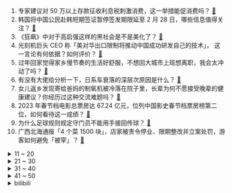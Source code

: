 1. 专家建议对 50 万以上存款征收利息税刺激消费，这一举措能促消费吗？ [:link:](https://www.zhihu.com/question/580661429)
2. 韩国将中国公民赴韩短期签证暂停签发期限延至 2 月 28 日，哪些信息值得关注？ [:link:](https://www.zhihu.com/question/580744539)
3. 《狂飙》中对于高启强这样的黑社会是不是美化了？ [:link:](https://www.zhihu.com/question/580524984)
4. 光刻机巨头 CEO 称「美对华出口限制将推动中国成功研发自己的技术」， 这一言论有何依据？如何评价？ [:link:](https://www.zhihu.com/question/580804661)
5. 过年回家觉得家乡慢节奏的生活好舒服，不想回大城市上班想离职，我会太冲动了吗？ [:link:](https://www.zhihu.com/question/580023252)
6. 有没有大佬给分析一下，日系车衰落的深层次原因是什么？ [:link:](https://www.zhihu.com/question/579807670)
7. 女儿返乡发现寄给爸妈的制氧机被冷落在院子里，长辈为何不愿接受晚辈的健康建议？你经历过这种交流难题吗？ [:link:](https://www.zhihu.com/question/580774824)
8. 2023 年春节档电影总票房达 67.24 亿元，位列中国影史春节档票房榜第二位，如何看待这一成绩？ [:link:](https://www.zhihu.com/question/580834778)
9. 为什么足球规则规定守门员不能用手接回传球？ [:link:](https://www.zhihu.com/question/570622602)
10. 广西北海通报「4 个菜 1500 块」，店家被责令停业、限期整改并立案处罚，游客如何避免「被宰」？ [:link:](https://www.zhihu.com/question/580847588)
<details>
<summary>11 ~ 20</summary>

11. 俄语姓名词尾的“诺夫”是什么含义？ [:link:](https://www.zhihu.com/question/580208753)
12. 《卫报》公布 2022 年百大球员完整排名，梅西第一姆巴佩第二，C 罗第 51 名，如何看待这份排名？ [:link:](https://www.zhihu.com/question/580800118)
13. 请问大家旅游时如何选择数码和胶片？ [:link:](https://www.zhihu.com/question/487547965)
14. 金字塔的建造时间有没有经过碳十四测定？ [:link:](https://www.zhihu.com/question/53525308)
15. 回家过年这些天，你的家乡发生了什么变化？ [:link:](https://www.zhihu.com/question/579421961)
16. 马斯克称「中国市场竞争最激烈，特斯拉最大对手可能是一家中国公司」，如何看待这一观点？ [:link:](https://www.zhihu.com/question/580677743)
17. 春节楼市不打烊，部分楼盘推「 0 月供」计划，有客户打飞的到佛山买房，哪些信息值得关注？ [:link:](https://www.zhihu.com/question/580619330)
18. 想知道对撞机一秒能产生多少次撞击，三体中的智子能管的过来吗? [:link:](https://www.zhihu.com/question/580003107)
19. 如何评价剧版《三体》第十五集？ [:link:](https://www.zhihu.com/question/579494906)
20. 真正懂车的人，最后都买了什么车？ [:link:](https://www.zhihu.com/question/574820170)
</details>
<details>
<summary>21 ~ 30</summary>

21. 为什么最近几年只有郭帆导演才能拍好科幻电影？ [:link:](https://www.zhihu.com/question/580053043)
22. 如果别人在后面说你坏话怎么办？ [:link:](https://www.zhihu.com/question/580061149)
23. 网传 XBB、BQ.1 毒株会引发又一次感染高峰，专家回应「上半年可能性较小」，有什么信息值得关注？ [:link:](https://www.zhihu.com/question/580627048)
24. 如何评价张小斐在《交换人生》里的表现？ [:link:](https://www.zhihu.com/question/579938601)
25. 日媒开年预测「日本 GDP 今年或被德国超越，跌至世界第四」，哪些信息值得关注？ [:link:](https://www.zhihu.com/question/580200893)
26. 游客爆料到广西北海玩，被出租车司机带去饭店被宰， 4 个菜花 1500 元，哪些套路要小心？如何维权？ [:link:](https://www.zhihu.com/question/580710297)
27. 如何评价《一人之下》608（650）话？ [:link:](https://www.zhihu.com/question/580675105)
28. 日本有哪些类似于北海道夕张没落的城市，为什么会没落？ [:link:](https://www.zhihu.com/question/264948614)
29. 为什么人到绝境后会大彻大悟？ [:link:](https://www.zhihu.com/question/565062536)
30. 电影《无名》中，张婧仪饰演的方小姐，为什么被王传君饰演的王队长杀害？ [:link:](https://www.zhihu.com/question/580036946)
</details>
<details>
<summary>31 ~ 40</summary>

31. 如何评价《大侦探8》第一案《落日惊魂》？ [:link:](https://www.zhihu.com/question/580625338)
32. 199 管理类联考都有哪些坑？ [:link:](https://www.zhihu.com/question/312937027)
33. 动画电影《深海》里有哪些细节与彩蛋？ [:link:](https://www.zhihu.com/question/580477770)
34. 如何评价电视剧《三体》第十三集？ [:link:](https://www.zhihu.com/question/579662039)
35. 畅谈2023的中国足球，你对国足的期望是什么？ [:link:](https://www.zhihu.com/question/580687013)
36. 电视剧《狂飙》第 28-29 集拍得怎么样？有哪些值得关注的剧情点？ [:link:](https://www.zhihu.com/question/580806103)
37. 请问是不是所有透视存在错误的画在“散点透视”概念下都可以成立？ [:link:](https://www.zhihu.com/question/580044264)
38. 你的藏书架上，至今最得意的藏书是什么？ [:link:](https://www.zhihu.com/question/456543158)
39. 为什么有些人把你琢磨透了就会离开你？ [:link:](https://www.zhihu.com/question/577209572)
40. 《满江红》中武副总管的真实身份是什么？为什么秦桧说「他只是恰好姓武」？ [:link:](https://www.zhihu.com/question/580033201)
</details>
<details>
<summary>41 ~ 50</summary>

41. 春节假期全国国内旅游出游 3.08 亿人次，今年过年你出门旅游了吗？体验如何？如何看待这一数据？ [:link:](https://www.zhihu.com/question/580801140)
42. 生活不如意的时候，你是怎么治愈你自己的？ [:link:](https://www.zhihu.com/question/579413530)
43. 电影《无名》中有哪不容忽视的细节？ [:link:](https://www.zhihu.com/question/579938795)
44. 《流浪地球 2》填补了《流浪地球 1》在剧情上的哪些铺垫和伏笔？ [:link:](https://www.zhihu.com/question/580080550)
45. 海平面上升，会不会导致最后地球只剩下一块大陆？ [:link:](https://www.zhihu.com/question/580498833)
46. 孩子觉得每年穷神都被送走很可怜，所以今年要把穷神留在家里一起过年，我该如何引导孩子呢？ [:link:](https://www.zhihu.com/question/512846641)
47. 电视剧《狂飙》会成为像《扫黑风暴》一样火的爆款吗？ [:link:](https://www.zhihu.com/question/579064988)
48. 在球面上任取3点，这3点在同一半球的概率是多少？ [:link:](https://www.zhihu.com/question/580292686)
49. 盖茨称中国崛起是世界巨大的胜利，美国政治日渐衰弱，中国等国家应更多参与全球治理，释放了哪些信息？ [:link:](https://www.zhihu.com/question/580716157)
50. 意大利副总理称欧洲没有真正的外交和国防政策，总跟在美国人后面，「我们少一个默克尔」，如何理解这一言论？ [:link:](https://www.zhihu.com/question/580714105)
</details><details>
<summary>bilibili</summary>

1. 再见了，《下一个是谁》！！！！ [:link:](//www.bilibili.com/video/BV1TT41117DK)
2. 脸不疼？硬撑罢了！2022年度动画打脸大总结！【泛式】 [:link:](//www.bilibili.com/video/BV1QM411q73e)
3. 它，今年春节档最“奇怪”的电影？ [:link:](//www.bilibili.com/video/BV1u84y177ui)
4. 《对接の小曲》(官方版本） [:link:](//www.bilibili.com/video/BV1Q34y1Z7Hg)
5. 【TF家族】2023新年音乐会《瞬间》（舞台篇） [:link:](//www.bilibili.com/video/BV1hY4y1o7SL)
6. 接受粉丝挑战的第129天 烟花盛宴！ [:link:](//www.bilibili.com/video/BV1eA411k7FF)
7. 有多少人注意到：他嘴角有根本擦不干净的血迹 [:link:](//www.bilibili.com/video/BV1S3411R7CC)
8. 约 尔 蹦 迪，但 是 竖 屏 ！❤️【咬人猫】 [:link:](//www.bilibili.com/video/BV1GR4y1h7M8)
9. 顺手牵羊之学以致用 [:link:](//www.bilibili.com/video/BV1HT411f7Pr)
10. 在非洲打赌能刷新什么记录？【小约翰】 [:link:](//www.bilibili.com/video/BV1A8411w723)
<details>
<summary>11 ~ 20</summary>

11. 深度解析《流浪地球2》这是中国科幻迈向世界的一大步！ [:link:](//www.bilibili.com/video/BV1X8411w7mJ)
12. 满配唐僧误入大观园 [:link:](//www.bilibili.com/video/BV13841137WS)
13. 如何在法庭上1挑5 [:link:](//www.bilibili.com/video/BV1eP4y1z77B)
14. MC开局1像素，升级就会提高画质！最终超真实！ [:link:](//www.bilibili.com/video/BV1J24y1a7bG)
15. 快拿这个视频去诈骗你们化学老师 [:link:](//www.bilibili.com/video/BV1nG4y197jd)
16. 冬季骑行东北，遭遇寒潮手指意外骨折，零下35度在破房子里睡了一夜 [:link:](//www.bilibili.com/video/BV1vT411f7Qg)
17. 你小子必须发财听到没 [:link:](//www.bilibili.com/video/BV1KR4y1Y7JT)
18. 我还原了MC所有的生物群系！！！ [:link:](//www.bilibili.com/video/BV1F8411G7dN)
19. 今年不一样的年夜饭！ [:link:](//www.bilibili.com/video/BV1eA411k7eb)
20. 送完这个礼物，他再也没有回过我消息…… [:link:](//www.bilibili.com/video/BV1NG4y1Q7Lz)
</details>
<details>
<summary>21 ~ 30</summary>

21. 现在的小孩子到底有什么烦恼啊 [:link:](//www.bilibili.com/video/BV1mP4y1z78e)
22. 向世界说“不”，一票否决权究竟有多香？ [:link:](//www.bilibili.com/video/BV18G4y1w7eL)
23. 怎样在游戏里分辨中国狙击手？ [:link:](//www.bilibili.com/video/BV1SD4y1n7su)
24. 超豪华中式国宴年夜饭震惊芬兰家人一整年！十八道菜彻底撑晕在现场！新汉服狂拍照停不下来！芬兰家人各展神通上演联欢晚会！ [:link:](//www.bilibili.com/video/BV1Jv4y1k7Fq)
25. 是兔年，但拿鸡整活...... [:link:](//www.bilibili.com/video/BV1vx4y1M7db)
26. “一开始很搞笑很可爱，但最后绷不住了” [:link:](//www.bilibili.com/video/BV1sM411q7Er)
27. 当年男演员没削尖下巴，也没把自己饿成瘦猴子 [:link:](//www.bilibili.com/video/BV1sT411f7PN)
28. 销冠大年初五才回老家，回家的路上还是没忍住啊。。。 [:link:](//www.bilibili.com/video/BV1bv4y1k75m)
29. 【奇响天外】【十四人合唱】《一梦千宵》原神翻唱 [:link:](//www.bilibili.com/video/BV1x24y1a7LB)
30. 如果《流浪地球2》没能拿下春节档票房冠军，那将是中国电影历史上的耻辱 [:link:](//www.bilibili.com/video/BV1pT411y7fd)
</details>
<details>
<summary>31 ~ 40</summary>

31. 上海京彩火锅半自助，9分钟加长版，全程高能！服务员剥虾剥到手抽筋！ [:link:](//www.bilibili.com/video/BV1JG4y1Q7zf)
32. 离谱！强行寄生在朋友家一周，他们回来后家里变成了... [:link:](//www.bilibili.com/video/BV11R4y187Np)
33. 毫无底线！试玩盗版地铁跑酷，建议下架！ [:link:](//www.bilibili.com/video/BV1m34y1Z7ET)
34. “郝郝反思”一下，春晚小品《坑》到底坑了谁？ [:link:](//www.bilibili.com/video/BV19P4y1z7Ro)
35. 把鸵鸟蛋做成咸蛋味道究竟如何？看着还是溏心的！ [:link:](//www.bilibili.com/video/BV1bd4y1W7Xh)
36. 我被黑了！！！洗不清了 [:link:](//www.bilibili.com/video/BV1bT411y7vi)
37. 【全网最完整】小胖挑战九转大肠 评委尝后咬牙切齿 小胖高呼“值了” [:link:](//www.bilibili.com/video/BV15T411f7WE)
38. 《花开忘忧》动画版MV [:link:](//www.bilibili.com/video/BV17d4y1W7AQ)
39. 《 只 要 是 日 语 就 画 风 突 变 》 [:link:](//www.bilibili.com/video/BV1sy4y197eV)
40. 救命! 是妈之恶魔 [:link:](//www.bilibili.com/video/BV1K84y177Am)
</details>
<details>
<summary>41 ~ 50</summary>

41. 【明日方舟】“登临意”WB-EX1~8平民全关卡低配攻略（含突袭）！操作轻松+语音详解的愉悦攻略！《明日方舟》|魔法Zc目录 [:link:](//www.bilibili.com/video/BV1s3411R7pm)
42. 疾 速 地 球 [:link:](//www.bilibili.com/video/BV1RG4y1D7bQ)
43. 俩江西帅小伙品尝爆辣美食，吃的过瘾聊的尽兴！ [:link:](//www.bilibili.com/video/BV1nY4y1o7Dn)
44. 为什么有的人看起来一般，却不缺对象？大格局脱单指南！ [:link:](//www.bilibili.com/video/BV1uG4y1Q7QU)
45. 860万粉丝UP主开什么车？中国BOY又又换车了！ [:link:](//www.bilibili.com/video/BV1SY4y1Z7AG)
46. 农耕岷族 我的世界永恒的MC生存 二周目EP7 [:link:](//www.bilibili.com/video/BV1934y1Z7GG)
47. 开局氪6000！拿下星海瓶！从冤种开始的一念逍遥#1 [:link:](//www.bilibili.com/video/BV1DR4y1h7Lc)
48. 花2000块买台车！可以环游中国？ [:link:](//www.bilibili.com/video/BV1K8411A7q4)
49. 有两把刷子，但没毛【Theshy的奇妙冒险06】 [:link:](//www.bilibili.com/video/BV1RP4y1z7QC)
50. 一盘摆成画的菜要多少钱？九吃帝王蟹，还要吞下传世名画【凭啥这么贵ep51-蟹仙画宴】 [:link:](//www.bilibili.com/video/BV19y4y1R7ry)
</details>
<details>
<summary>51 ~ 60</summary>

51. 圈子不同别硬融… [:link:](//www.bilibili.com/video/BV1QT411y7an)
52. 挺直腰杆，站起来！流浪地球2对中国电影有何意义？【无剧透深度解析】 [:link:](//www.bilibili.com/video/BV1eA411d77h)
53. 《初见照相馆》是全宇宙最好的小品！暗含15个无人发现的惊人细节！ [:link:](//www.bilibili.com/video/BV1vs4y147nd)
54. 炸裂伏笔！《流浪地球2》的第四条故事线-主角550W-M0SS [:link:](//www.bilibili.com/video/BV1h24y1r7Kh)
55. 原魔演唱会 [:link:](//www.bilibili.com/video/BV1xP4y1z7rT)
56. 【散人】国产民俗恐怖《阿姐鼓》拯救姐姐 搞笑之旅（已更新至P4） [:link:](//www.bilibili.com/video/BV14v4y1k7zB)
57. 【罗翔】8岁以上压岁钱可以自己处置？小孩子打赏主播后还能追回吗？ [:link:](//www.bilibili.com/video/BV1PT411y7RU)
58. 她威胁到我了！ [:link:](//www.bilibili.com/video/BV1As4y147ic)
59. 【中华小子】第一集 | 黑狐王归来 [:link:](//www.bilibili.com/video/BV16T41117Zi)
60. 《重生之我在云轩做花魁》1—11集无回顾合集 [:link:](//www.bilibili.com/video/BV1GG4y197TB)
</details>
<details>
<summary>61 ~ 70</summary>

61. 库克帮雷军清库存？红米10A抵3000？我来试试！！ [:link:](//www.bilibili.com/video/BV1xv4y1k7YS)
62. 视唱练耳 [:link:](//www.bilibili.com/video/BV1Vs4y147GW)
63. 两分钟看完流浪地球2（含剧透，慎点！） [:link:](//www.bilibili.com/video/BV14x4y1M7Bs)
64. 起床战争，但每个队伍随机一个玩家创造! [:link:](//www.bilibili.com/video/BV1g84y177pY)
65. 盘古：把你刀没收了 [:link:](//www.bilibili.com/video/BV1Ds4y1x7gL)
66. 一部电影时间看完火影忍者！史上最全时间线整理！ [:link:](//www.bilibili.com/video/BV1sx4y1M7dT)
67. 上须弥、下地府、飞洞天《黑神话：悟空》新地图、新敌人分析（非拜年解读） [:link:](//www.bilibili.com/video/BV1CP4y1z71K)
68. 【超级小桀】我给小区做的wifi覆盖完成啦 [:link:](//www.bilibili.com/video/BV17d4y1W7JE)
69. 家里人支持我穿cos服过年聚会是一种什么体验？ [:link:](//www.bilibili.com/video/BV1TG4y1Q7Bw)
70. 耗时3天给德国室友炖了一盅佛跳墙, 他大受震撼 [:link:](//www.bilibili.com/video/BV1Dx4y1M7ky)
</details>
<details>
<summary>71 ~ 80</summary>

71. 2023年H萌贺年纪 属于你我的二次元春晚 [:link:](//www.bilibili.com/video/BV1yT411f7Eb)
72. 仅1集的人性动画！出续作后播到一半又被停止？这番结局直让人寒毛倒立！ [:link:](//www.bilibili.com/video/BV1E841137mK)
73. 【原神】降魔大圣魈悟空 [:link:](//www.bilibili.com/video/BV1Xv4y1r7Ff)
74. “小土狗就是最可爱的！” [:link:](//www.bilibili.com/video/BV1hY4y1o7Zw)
75. 动 物 过 年 也 要 吃 饺 子 [:link:](//www.bilibili.com/video/BV1qy4y1d7EH)
76. MC当玩家可以画任何生物？ [:link:](//www.bilibili.com/video/BV1fd4y1p7Cc)
77. 【桃大】满江红：吹爆了？巅峰神作？票房第一？我的真实评价：优缺点非常明显的春节档拼盘电影，可看可不看的一次性消费品！ [:link:](//www.bilibili.com/video/BV1aT411f7vK)
78. 《流浪地球2》导演谈“太空电梯”拍摄过程：简直就是“噩梦” [:link:](//www.bilibili.com/video/BV1B84y1j7st)
79. “感动狗熊岭十大人物：熊妈妈” [:link:](//www.bilibili.com/video/BV1Gv4y1k7nx)
80. 985学长带你提前走一遍，紧张刺激的高三下学期 [:link:](//www.bilibili.com/video/BV1F8411A7gx)
</details>
<details>
<summary>81 ~ 90</summary>

81. 小紧张的虫虫私下最爱哪家餐厅？接地气的爆辣土菜馆，下饭一绝！ [:link:](//www.bilibili.com/video/BV1od4y1V76A)
82. 我又把老马刀了? [:link:](//www.bilibili.com/video/BV1e3411d7k6)
83. 一月新番:男人开局与天花板级魔兽契约,却不料反倒成了奴才 [:link:](//www.bilibili.com/video/BV17Y4y1o7cH)
84. 这张天天“过目就忘”的封面图片，是在什么时候拍摄的？来听听地理分析！ [:link:](//www.bilibili.com/video/BV1vM411q7Ji)
85. 喂！小孩，别忘了你的心里还住着一位大圣 [:link:](//www.bilibili.com/video/BV1D3411R7u1)
86. 狗子怎么也想不到会被用来做这种事.. [:link:](//www.bilibili.com/video/BV1NR4y1h7HK)
87. 成年人的崩溃 往往只在一瞬间 [:link:](//www.bilibili.com/video/BV1aT411y7iL)
88. 当聪明墨菲特遇到阳光男孩.. [:link:](//www.bilibili.com/video/BV1Dv4y1r7vS)
89. 【外挂风云】外挂向绿色玩家宣战！史上最大外挂赛博战争详情解读 [:link:](//www.bilibili.com/video/BV1ps4y1479R)
90. 【半佛】烟花市场的疯狂与混乱 [:link:](//www.bilibili.com/video/BV1jd4y1W7Ev)
</details>
<details>
<summary>91 ~ 100</summary>

91. 紧张刺激的上天之路！ [:link:](//www.bilibili.com/video/BV1iD4y1E7Ty)
92. 【黑胶完整】“带来这首「我（你）不配」” [:link:](//www.bilibili.com/video/BV1qY4y1o7F1)
93. 好痛啊！遇到这种情况应该怎么办？ [:link:](//www.bilibili.com/video/BV1JT411m7hU)
94. 操作者 暴乱者 始作俑者 [:link:](//www.bilibili.com/video/BV1AY41197Bw)
95. 耗费心血还原西游记里孙悟空所做的乌金丹！吃的一刻我沉默了… [:link:](//www.bilibili.com/video/BV1YG4y1F7mD)
96. 当你可以制作特定的「建筑武器」!!？ [:link:](//www.bilibili.com/video/BV1TM411q73n)
97. 这个游戏一定要拉着你的朋友一起玩 [:link:](//www.bilibili.com/video/BV1NM411B7fs)
98. 【原神】抽奖送你满命胡桃和满命夜兰，请查收你的新年礼物！ [:link:](//www.bilibili.com/video/BV1nv4y1k7KM)
99. 斗虫没赢过，吹牛没输过，但是...【这下不得不玩原神了...】【荒泷一斗】【4K 60】 [:link:](//www.bilibili.com/video/BV1A8411A7oa)
100. 残忍凶手用刀猛割大动脉，但自己的身体却一点都不沾死者的血！ [:link:](//www.bilibili.com/video/BV1gT411f7fS)
</details></details>